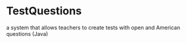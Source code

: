 # TestQuestions
a system that allows teachers to create tests with open and American questions (Java)
